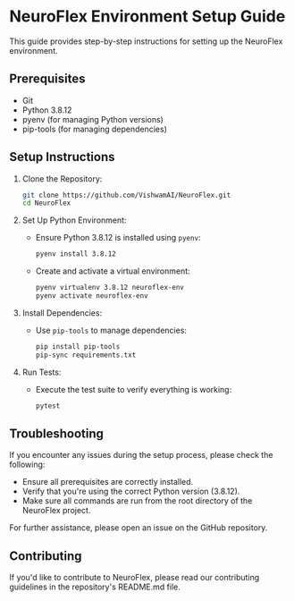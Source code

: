 # NeuroFlex Environment Setup Guide

This guide provides step-by-step instructions for setting up the NeuroFlex environment.

## Prerequisites

- Git
- Python 3.8.12
- pyenv (for managing Python versions)
- pip-tools (for managing dependencies)

## Setup Instructions

1. Clone the Repository:
   ```bash
   git clone https://github.com/VishwamAI/NeuroFlex.git
   cd NeuroFlex
   ```

2. Set Up Python Environment:
   - Ensure Python 3.8.12 is installed using `pyenv`:
     ```bash
     pyenv install 3.8.12
     ```
   - Create and activate a virtual environment:
     ```bash
     pyenv virtualenv 3.8.12 neuroflex-env
     pyenv activate neuroflex-env
     ```

3. Install Dependencies:
   - Use `pip-tools` to manage dependencies:
     ```bash
     pip install pip-tools
     pip-sync requirements.txt
     ```

4. Run Tests:
   - Execute the test suite to verify everything is working:
     ```bash
     pytest
     ```

## Troubleshooting

If you encounter any issues during the setup process, please check the following:

- Ensure all prerequisites are correctly installed.
- Verify that you're using the correct Python version (3.8.12).
- Make sure all commands are run from the root directory of the NeuroFlex project.

For further assistance, please open an issue on the GitHub repository.

## Contributing

If you'd like to contribute to NeuroFlex, please read our contributing guidelines in the repository's README.md file.
